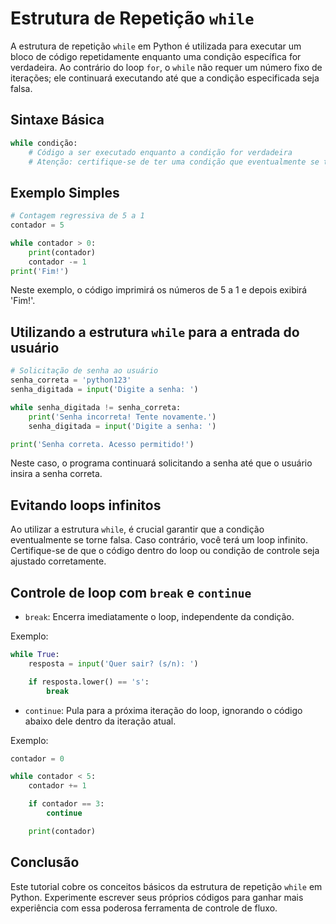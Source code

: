 # Estrutura de Repetição `while`

A estrutura de repetição `while` em Python é utilizada para executar um bloco de código repetidamente enquanto uma condição específica for verdadeira. Ao contrário do loop `for`, o `while` não requer um número fixo de iterações; ele continuará executando até que a condição especificada seja falsa.

## Sintaxe Básica

```py
while condição:
    # Código a ser executado enquanto a condição for verdadeira
    # Atenção: certifique-se de ter uma condição que eventualmente se torne falsa!
```

## Exemplo Simples

```py
# Contagem regressiva de 5 a 1
contador = 5

while contador > 0:
    print(contador)
    contador -= 1
print('Fim!')
```

Neste exemplo, o código imprimirá os números de 5 a 1 e depois exibirá 'Fim!'.

## Utilizando a estrutura `while` para a entrada do usuário

```py
# Solicitação de senha ao usuário
senha_correta = 'python123'
senha_digitada = input('Digite a senha: ')

while senha_digitada != senha_correta:
    print('Senha incorreta! Tente novamente.')
    senha_digitada = input('Digite a senha: ')

print('Senha correta. Acesso permitido!')
```

Neste caso, o programa continuará solicitando a senha até que o usuário insira a senha correta.

## Evitando loops infinitos

Ao utilizar a estrutura `while`, é crucial garantir que a condição eventualmente se torne falsa. Caso contrário, você terá um loop infinito. Certifique-se de que o código dentro do loop ou condição de controle seja ajustado corretamente.

## Controle de loop com `break` e `continue`

* `break`: Encerra imediatamente o loop, independente da condição.

Exemplo:
```py
while True:
    resposta = input('Quer sair? (s/n): ')

    if resposta.lower() == 's':
        break
```

* `continue`: Pula para a próxima iteração do loop, ignorando o código abaixo dele dentro da iteração atual.

Exemplo:
```py
contador = 0

while contador < 5:
    contador += 1

    if contador == 3:
        continue

    print(contador)
```

## Conclusão

Este tutorial cobre os conceitos básicos da estrutura de repetição `while` em Python. Experimente escrever seus próprios códigos para ganhar mais experiência com essa poderosa ferramenta de controle de fluxo.